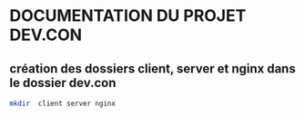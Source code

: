 # DOCUMENTATION DU PROJET DEV.CON

## création des dossiers client, server et nginx dans le dossier dev.con

```bash
mkdir  client server nginx
```